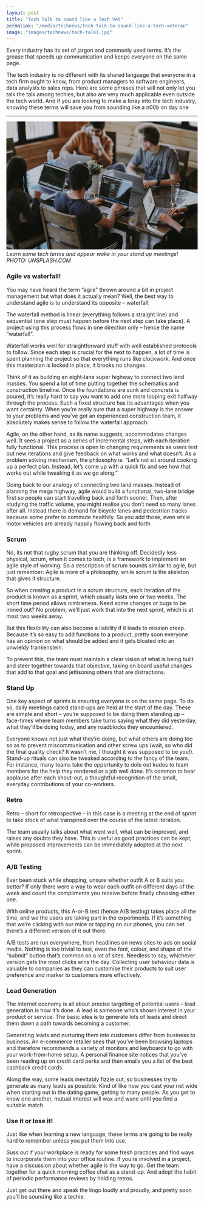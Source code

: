 ```yaml
---
layout: post
title: "Tech Talk to sound like a Tech Vet"
permalink: "/media/technews/tech-talk-to-sound-like-a-tech-veteran"
image: "images/technews/tech-talk1.jpg"
---
```

Every industry has its set of jargon and commonly used terms. It’s the grease that speeds up communication and keeps everyone on the same page. 

The tech industry is no different with its shared language that everyone in a tech firm ought to know, from product managers to software engineers, data analysts to sales reps. Here are some phrases that will not only let you talk the talk among techies, but also are very much applicable even outside the tech world. And if you are looking to make a foray into the tech industry, knowing these terms will save you from sounding like a n00b on day one


---

![Tech terms used in meetings](/images/technews/tech-talk1.jpg)*Learn some tech terms and appear woke in your stand up meetings! PHOTO: UNSPLASH.COM*


### **Agile vs waterfall**!
You may have heard the term “agile” thrown around a bit in project management but what does it actually mean? Well, the best way to understand agile is to understand its opposite – waterfall. 

The waterfall method is linear (everything follows a straight line) and sequential (one step must happen before the next step can take place). A project using this process flows in one direction only – hence the name “waterfall”. 

Waterfall works well for straightforward stuff with well established protocols to follow. Since each step is crucial for the next to happen, a lot of time is spent planning the project so that everything runs like clockwork. And once this masterplan is locked in place, it brooks no changes. 

Think of it as building an eight-lane super highway to connect two land masses. You spend a lot of time putting together the schematics and construction timeline. Once the foundations are sunk and concrete is poured, it’s really hard to say you want to add one more looping exit halfway through the process. Such a fixed structure has its advantages when you want certainty. When you’re really sure that a super highway is the answer to your problems and you’ve got an experienced construction team, it absolutely makes sense to follow the waterfall approach.

Agile, on the other hand, as its name suggests, accommodates changes well. It sees a project as a series of incremental steps, with each iteration fully functional. This process is open to changing requirements as users test out new iterations and give feedback on what works and what doesn’t. As a problem solving mechanism, the philosophy is: “Let’s not sit around cooking up a perfect plan. Instead, let’s come up with a quick fix and see how that works out while tweaking it as we go along.” 

Going back to our analogy of connecting two land masses. Instead of planning the mega highway, agile would build a functional, two-lane bridge first so people can start travelling back and forth sooner. Then, after studying the traffic volume, you might realise you don’t need so many lanes after all. Instead there is demand for bicycle lanes and pedestrian tracks because some prefer to commute healthily. So you add those, even while motor vehicles are already happily flowing back and forth


### **Scrum**


No, its not that rugby scrum that you are thinking off. Decidedly less physical, scrum, when it comes to tech, is a framework to implement an agile style of working. So a description of scrum sounds similar to agile, but just remember: Agile is more of a philosophy, while scrum is the skeleton that gives it structure. 

So when creating a product in a scrum structure, each iteration of the product is known as a sprint, which usually lasts one or two weeks. The short time period allows nimbleness. Need some changes or bugs to be ironed out? No problem, we’ll just work that into the next sprint, which is at most two weeks away. 

But this flexibility can also become a liability if it leads to mission creep. Because it’s so easy to add functions to a product, pretty soon everyone has an opinion on what should be added and it gets bloated into an unwieldy frankenstein. 

To prevent this, the team must maintain a clear vision of what is being built and steer together towards that objective, taking on board useful changes that add to that goal and jettisoning others that are distractions. 

### **Stand Up**

One key aspect of sprints is ensuring everyone is on the same page. To do so, daily meetings called stand-ups are held at the start of the day. These are simple and short – you’re supposed to be doing them standing up – face-times where team members take turns saying what they did yesterday, what they’ll be doing today, and any roadblocks they encountered. 

Everyone knows not just what they’re doing, but what others are doing too so as to prevent miscommunication and other screw ups (wait, so who did the final quality check? It wasn’t me, I thought it was supposed to be you!). 
Stand-up rituals can also be tweaked according to the fancy of the team. For instance, many teams take the opportunity to dole out kudos to team members for the help they rendered or a job well done. It’s common to hear applause after each shout-out, a thoughtful recognition of the small, everyday contributions of your co-workers. 


### **Retro**
Retro – short for retrospective – in this case is a meeting at the end of sprint to take stock of what transpired over the course of the latest iteration. 

The team usually talks about what went well, what can be improved, and raises any doubts they have. This is useful as good practices can be kept, while proposed improvements can be immediately adopted at the next sprint. 

### **A/B Testing**

Ever been stuck while shopping, unsure whether outfit A or B suits you better? If only there were a way to wear each outfit on different days of the week and count the compliments you receive before finally choosing either one. 

With online products, this A-or-B test (hence A/B testing) takes place all the time, and we the users are taking part in the experiments. If it’s something that we’re clicking with our mice or tapping on our phones, you can bet there’s a different version of it out there. 

A/B tests are run everywhere, from headlines on news sites to ads on social media. Nothing is too trivial to test, even the font, colour, and shape of the “submit” button that’s common on a lot of sites. Needless to say, whichever version gets the most clicks wins the day. Collecting user behaviour data is valuable to companies as they can customise their products to suit user preference and marker to customers more effectively. 

### **Lead Generation**
The internet economy is all about precise targeting of potential users – lead generation is how it’s done. A lead is someone who’s shown interest in your product or service. The basic idea is to generate lots of leads and direct them down a path towards becoming a customer. 

Generating leads and nurturing them into customers differ from business to business. An e-commerce retailer sees that you’ve been browsing laptops and therefore recommends a variety of monitors and keyboards to go with your work-from-home setup. A personal finance site notices that you’ve been reading up on credit card perks and then emails you a list of the best cashback credit cards. 

Along the way, some leads inevitably fizzle out, so businesses try to generate as many leads as possible. Kind of like how you cast your net wide when starting out in the dating game, getting to many people. As you get to know one another, mutual interest will wax and wane until you find a suitable match. 

### **Use it or lose it!**
Just like when learning a new language, these terms are going to be really hard to remember unless you put them into use. 

Suss out if your workplace is ready for some fresh practices and find ways to incorporate them into your office routine. If you’re involved in a project, have a discussion about whether agile is the way to go. Get the team together for a quick morning coffee chat as a stand-up. And adopt the habit of periodic performance reviews by holding retros. 

Just get out there and speak the lingo loudly and proudly, and pretty soon you’ll be sounding like a techie. 

